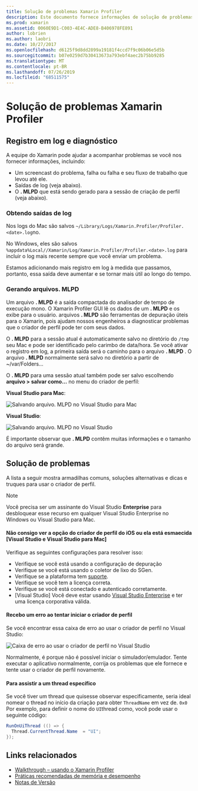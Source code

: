 ```yaml
---
title: Solução de problemas Xamarin Profiler
description: Este documento fornece informações de solução de problemas relacionadas ao Xamarin Profiler. Ele descreve problemas relacionados ao log e diagnóstico, ao IDE e a outros tópicos.
ms.prod: xamarin
ms.assetid: 0060E9D1-C003-4E4C-ADE8-B406978FE891
author: lobrien
ms.author: laobri
ms.date: 10/27/2017
ms.openlocfilehash: d6125f9d8dd2899a19181f4ccd7f9c06b06e5d5b
ms.sourcegitcommit: b07e0259d7b30413673a793ebf4aec2b75bb9285
ms.translationtype: MT
ms.contentlocale: pt-BR
ms.lasthandoff: 07/26/2019
ms.locfileid: "68511575"
---
```

# <a name="xamarin-profiler-troubleshooting"></a>Solução de problemas Xamarin Profiler

## <a name="logging-and-diagnostics"></a>Registro em log e diagnóstico

A equipe do Xamarin pode ajudar a acompanhar problemas se você nos fornecer informações, incluindo:

- Um screencast do problema, falha ou falha e seu fluxo de trabalho que levou até ele.
- Saídas de log (veja abaixo).
- O **. MLPD** que está sendo gerado para a sessão de criação de perfil (veja abaixo).

### <a name="getting-log-outputs"></a>Obtendo saídas de log

Nos logs do Mac são salvos `~/Library/Logs/Xamarin.Profiler/Profiler.<date>.log`no.

No Windows, eles são salvos `%appdata%Local//Xamarin/Log/Xamarin.Profiler/Profiler.<date>.log` para incluir o log mais recente sempre que você enviar um problema.

Estamos adicionando mais registro em log à medida que passamos, portanto, essa saída deve aumentar e se tornar mais útil ao longo do tempo.

<a name="gen_mlpd" />

### <a name="generating-mlpd-files"></a>Gerando arquivos. MLPD

Um arquivo **. MLPD** é a saída compactada do analisador de tempo de execução mono. O Xamarin Profiler GUI lê os dados de um **. MLPD** e os exibe para o usuário. arquivos **. MLPD** são ferramentas de depuração úteis para o Xamarin, pois ajudam nossos engenheiros a diagnosticar problemas que o criador de perfil pode ter com seus dados.

O **. MLPD** para a sessão atual é automaticamente salvo no diretório do `/tmp` seu Mac e pode ser identificado pelo carimbo de data/hora. Se você ativar o registro em log, a primeira saída será o caminho para o arquivo **. MLPD** . O arquivo **. MLPD** normalmente será salvo no diretório a partir de ~/var/Folders...

O **. MLPD** para uma sessão atual também pode ser salvo escolhendo **arquivo > salvar como...** no menu do criador de perfil:

**Visual Studio para Mac**:

![](troubleshooting-images/image17.png "Salvando arquivo. MLPD no Visual Studio para Mac")

**Visual Studio**:

![](troubleshooting-images/image17-vs.png "Salvando arquivo. MLPD no Visual Studio")

É importante observar que **. MLPD** contêm muitas informações e o tamanho do arquivo será grande.

## <a name="troubleshooting"></a>Solução de problemas

A lista a seguir mostra armadilhas comuns, soluções alternativas e dicas e truques para usar o criador de perfil.

> [!NOTE]
> Você precisa ser um assinante do Visual Studio **Enterprise** para desbloquear esse recurso em qualquer Visual Studio Enterprise no Windows ou Visual Studio para Mac.

#### <a name="i-cant-see-the-ios-profiler-option-or-it-is-greyed-out-visual-studio-and-visual-studio-for-mac"></a>Não consigo ver a opção do criador de perfil do iOS ou ela está esmaecida [Visual Studio e Visual Studio para Mac]

Verifique as seguintes configurações para resolver isso:

- Verifique se você está usando a configuração de depuração
- Verifique se você está usando o coletor de lixo do SGen.
- Verifique se a plataforma tem [suporte](~/tools/profiler/index.md#Profiler_Support).
- Verifique se você tem a licença correta.
- Verifique se você está conectado e autenticado corretamente.
- [Visual Studio] Você deve estar usando [Visual Studio Enterprise](https://visualstudio.microsoft.com/vs/enterprise/) e ter uma licença corporativa válida.

#### <a name="i-get-an-error-when-i-try-to-launch-the-profiler"></a>Recebo um erro ao tentar iniciar o criador de perfil

Se você encontrar essa caixa de erro ao usar o criador de perfil no Visual Studio:

![](troubleshooting-images/error.png "Caixa de erro ao usar o criador de perfil no Visual Studio")

Normalmente, é porque não é possível iniciar o simulador/emulador. Tente executar o aplicativo normalmente, corrija os problemas que ele fornece e tente usar o criador de perfil novamente.

#### <a name="to-watch-a-specific-thread"></a>Para assistir a um thread específico

Se você tiver um thread que quisesse observar especificamente, seria ideal nomear o thread no início da criação para obter `ThreadName` em vez de. `0x0` Por exemplo, para definir o nome do `UI`thread como, você pode usar o seguinte código:

```csharp
RunOnUiThread (() => {
  Thread.CurrentThread.Name  = "UI";
});
```

## <a name="related-links"></a>Links relacionados

- [Walkthrough – usando o Xamarin Profiler](~/tools/profiler/index.md)
- [Práticas recomendadas de memória e desempenho](~/cross-platform/deploy-test/memory-perf-best-practices.md)
- [Notas de Versão](https://github.com/xamarin/release-notes-archive/blob/master/release-notes/profiler/preview/index.md)

